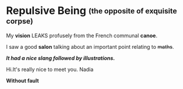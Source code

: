 # Repulsive Being <sub><sup>(the opposite of exquisite corpse)</sup></sub>

My **vision** LEAKS profusely from the French communal **canoe**. 

I saw a good **salon** talking about an important point relating to ~~maths~~.

***It had a nice slang followed by *illustrations*.***

Hi.It's really nice to meet you. Nadia

**Without fault**
